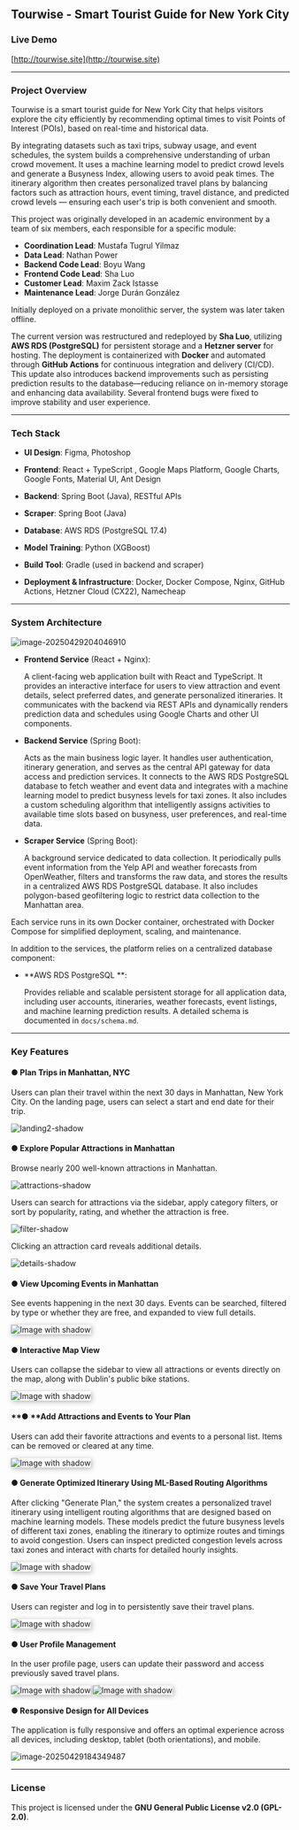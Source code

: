 ## Tourwise - Smart Tourist Guide for New York City 

### Live Demo

[http://tourwise.site](http://tourwise.site)

------

###  Project Overview

Tourwise is a smart tourist guide for New York City that helps visitors explore the city efficiently by recommending optimal times to visit Points of Interest (POIs), based on real-time and historical data.

By integrating datasets such as taxi trips, subway usage, and event schedules, the system builds a comprehensive understanding of urban crowd movement. It uses a machine learning model to predict crowd levels and generate a Busyness Index, allowing users to avoid peak times. The itinerary algorithm then creates personalized travel plans by balancing factors such as attraction hours, event timing, travel distance, and predicted crowd levels — ensuring each user's trip is both convenient and smooth.

This project was originally developed in an academic environment by a team of six members, each responsible for a specific module:

- **Coordination Lead**: Mustafa Tugrul Yilmaz
- **Data Lead**: Nathan Power
- **Backend Code Lead**: Boyu Wang
- **Frontend Code Lead**: Sha Luo
- **Customer Lead**: Maxim Zack Istasse
- **Maintenance Lead**: Jorge Durán González

Initially deployed on a private monolithic server, the system was later taken offline.

The current version was restructured and redeployed by **Sha Luo**, utilizing **AWS RDS (PostgreSQL)** for persistent storage and a **Hetzner server** for hosting. The deployment is containerized with **Docker** and automated through **GitHub Actions** for continuous integration and delivery (CI/CD). This update also introduces backend improvements such as persisting prediction results to the database—reducing reliance on in-memory storage and enhancing data availability. Several frontend bugs were fixed to improve stability and user experience.

------

### Tech Stack

- **UI Design**:  Figma, Photoshop
  
- **Frontend**:  React + TypeScript , Google Maps Platform, Google Charts, Google Fonts, Material UI, Ant Design
  
- **Backend**:  Spring Boot (Java), RESTful APIs

- **Scraper**:  Spring Boot (Java)

- **Database**: AWS RDS (PostgreSQL 17.4)

- **Model Training**:  Python (XGBoost)

- **Build Tool**:  Gradle (used in backend and scraper)

- **Deployment & Infrastructure**:  Docker, Docker Compose, Nginx, GitHub Actions,  Hetzner Cloud (CX22), Namecheap


------

###  System Architecture

![image-20250429204046910](docs/images/system_arch.png)

- **Frontend Service** (React + Nginx): 

  A client-facing web application built with React and TypeScript. It provides an interactive interface for users to view attraction and event details, select preferred dates, and generate personalized itineraries. It communicates with the backend via REST APIs and dynamically renders prediction data and schedules using Google Charts and other UI components.

- **Backend Service** (Spring Boot): 

  Acts as the main business logic layer. It handles user authentication, itinerary generation, and serves as the central API gateway for data access and prediction services. It connects to the AWS RDS PostgreSQL database to fetch weather and event data and integrates with a machine learning model to predict busyness levels for taxi zones. It also includes a custom scheduling algorithm that intelligently assigns activities to available time slots based on busyness, user preferences, and real-time data.

- **Scraper Service** (Spring Boot): 

  A background service dedicated to data collection. It periodically pulls event information from the Yelp API and weather forecasts from OpenWeather, filters and transforms the raw data, and stores the results in a centralized AWS RDS PostgreSQL database. It also includes polygon-based geofiltering logic to restrict data collection to the Manhattan area.

Each service runs in its own Docker container, orchestrated with Docker Compose for simplified deployment, scaling, and maintenance.

In addition to the services, the platform relies on a centralized database component:

- **AWS RDS PostgreSQL **:

  Provides reliable and scalable persistent storage for all application data, including user accounts, itineraries, weather forecasts, event listings, and machine learning prediction results. A detailed schema is documented in `docs/schema.md`.

------

### Key Features

#### ● Plan Trips in Manhattan, NYC

Users can plan their travel within the next 30 days in Manhattan, New York City. On the landing page, users can select a start and end date for their trip.

![landing2-shadow](docs/images/landing2-shadow.png)

#### ● Explore Popular Attractions in Manhattan

Browse nearly 200 well-known attractions in Manhattan. 

![attractions-shadow](docs/images/attractions-shadow.png)



Users can search for attractions via the sidebar, apply category filters, or sort by popularity, rating, and whether the attraction is free.

![filter-shadow](docs/images/filter-shadow.png)

Clicking an attraction card reveals additional details.

![details-shadow](docs/images/details-shadow.png)

#### ●  View Upcoming Events in Manhattan

See events happening in the next 30 days. Events can be searched, filtered by type or whether they are free, and expanded to view full details.

<img src="docs/images/events.png" alt="Image with shadow" style="box-shadow: 2px 2px 10px rgba(0, 0, 0, 0.3); border: none;">



#### ● Interactive Map View

Users can collapse the sidebar to view all attractions or events directly on the map, along with Dublin's public bike stations.

<img src="docs/images/map.png" alt="Image with shadow" style="box-shadow: 2px 2px 10px rgba(0, 0, 0, 0.3); border: none;">



#### **● **Add Attractions and Events to Your Plan

Users can add their favorite attractions and events to a personal list. Items can be removed or cleared at any time.

<img src="docs/images/list.png" alt="Image with shadow" style="box-shadow: 2px 2px 10px rgba(0, 0, 0, 0.3); border: none;">



#### ● Generate Optimized Itinerary Using ML-Based Routing Algorithms

After clicking "Generate Plan," the system creates a personalized travel itinerary using intelligent routing algorithms that are designed based on machine learning models. These models predict the future busyness levels of different taxi zones, enabling the itinerary to optimize routes and timings to avoid congestion. Users can inspect predicted congestion levels across taxi zones and interact with charts for detailed hourly insights.

<img src="docs/images/schedule.png" alt="Image with shadow" style="box-shadow: 2px 2px 10px rgba(0, 0, 0, 0.3); border: none;">



#### ● Save Your Travel Plans

Users can register and log in to persistently save their travel plans.

<img src="docs/images/signup.png" alt="Image with shadow" style="box-shadow: 2px 2px 10px rgba(0, 0, 0, 0.3); border: none;">



#### ●  User Profile Management

In the user profile page, users can update their password and access previously saved travel plans.

<img src="docs/images/profile.png" alt="Image with shadow" style="box-shadow: 2px 2px 10px rgba(0, 0, 0, 0.3); border: none;">

<img src="docs/images/myplans.png" alt="Image with shadow" style="box-shadow: 2px 2px 10px rgba(0, 0, 0, 0.3); border: none;">



#### ● Responsive Design for All Devices

The application is fully responsive and offers an optimal experience across all devices, including desktop, tablet (both orientations), and mobile.

![image-20250429184349487](docs/images/responsive.png)

------

### License

This project is licensed under the **GNU General Public License v2.0 (GPL-2.0)**.
